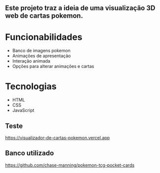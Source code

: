 ## Este projeto traz a ideia de uma visualização 3D web de cartas pokemon.

# Funcionabilidades

- Banco de imagens pokemon
- Animações de apresentação
- Interação animada
- Opções para alterar animações e cartas

# Tecnologias

- HTML
- CSS
- JavaScript

## Teste

https://visualizador-de-cartas-pokemon.vercel.app

## Banco utilizado

https://github.com/chase-manning/pokemon-tcg-pocket-cards
